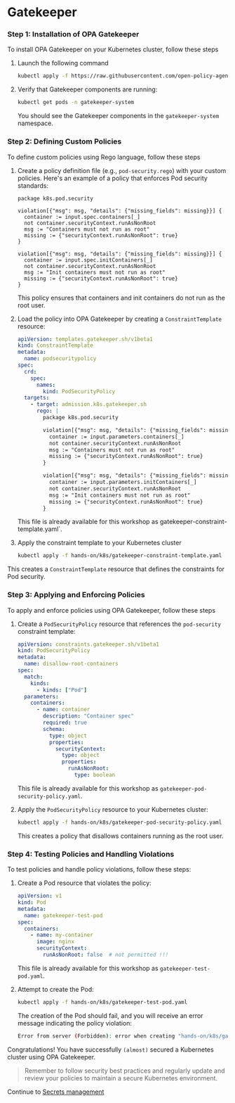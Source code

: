 # Gatekeeper

### **Step 1:** Installation of OPA Gatekeeper

To install OPA Gatekeeper on your Kubernetes cluster, follow these steps

1. Launch the following command

    ```bash
    kubectl apply -f https://raw.githubusercontent.com/open-policy-agent/gatekeeper/master/deploy/gatekeeper.yaml
    ```

2. Verify that Gatekeeper components are running:

    ```bash
    kubectl get pods -n gatekeeper-system
    ```

    You should see the Gatekeeper components in the `gatekeeper-system` namespace.

### **Step 2:** Defining Custom Policies

To define custom policies using Rego language, follow these steps

1. Create a policy definition file (e.g., `pod-security.rego`) with your custom policies. Here's an example of a policy that enforces Pod security standards:

    ```rego
    package k8s.pod.security

    violation[{"msg": msg, "details": {"missing_fields": missing}}] {
      container := input.spec.containers[_]
      not container.securityContext.runAsNonRoot
      msg := "Containers must not run as root"
      missing := {"securityContext.runAsNonRoot": true}
    }

    violation[{"msg": msg, "details": {"missing_fields": missing}}] {
      container := input.spec.initContainers[_]
      not container.securityContext.runAsNonRoot
      msg := "Init containers must not run as root"
      missing := {"securityContext.runAsNonRoot": true}
    }
    ```

    This policy ensures that containers and init containers do not run as the root user.

2. Load the policy into OPA Gatekeeper by creating a `ConstraintTemplate` resource:

    ```yaml
    apiVersion: templates.gatekeeper.sh/v1beta1
    kind: ConstraintTemplate
    metadata:
      name: podsecuritypolicy
    spec:
      crd:
        spec:
          names:
            kind: PodSecurityPolicy
      targets:
        - target: admission.k8s.gatekeeper.sh
          rego: |
            package k8s.pod.security

            violation[{"msg": msg, "details": {"missing_fields": missing}}] {
              container := input.parameters.containers[_]
              not container.securityContext.runAsNonRoot
              msg := "Containers must not run as root"
              missing := {"securityContext.runAsNonRoot": true}
            }

            violation[{"msg": msg, "details": {"missing_fields": missing}}] {
              container := input.parameters.initContainers[_]
              not container.securityContext.runAsNonRoot
              msg := "Init containers must not run as root"
              missing := {"securityContext.runAsNonRoot": true}
            }
    ```

    This file is already available for this workshop as gatekeeper-constraint-template.yaml`.

3. Apply the constraint template to your Kubernetes cluster

    ```bash
    kubectl apply -f hands-on/k8s/gatekeeper-constraint-template.yaml
    ```  

This creates a `ConstraintTemplate` resource that defines the constraints for Pod security.
### **Step 3:** Applying and Enforcing Policies

To apply and enforce policies using OPA Gatekeeper, follow these steps

1. Create a `PodSecurityPolicy` resource that references the `pod-security` constraint template:

    ```yaml
    apiVersion: constraints.gatekeeper.sh/v1beta1
    kind: PodSecurityPolicy
    metadata:
      name: disallow-root-containers
    spec:
      match:
        kinds:
          - kinds: ["Pod"]
      parameters:
        containers:
          - name: container
            description: "Container spec"
            required: true
            schema:
              type: object
              properties:
                securityContext:
                  type: object
                  properties:
                    runAsNonRoot:
                      type: boolean
    ```  

    This file is already available for this workshop as `gatekeeper-pod-security-policy.yaml`.

2. Apply the `PodSecurityPolicy` resource to your Kubernetes cluster:

    ```bash
    kubectl apply -f hands-on/k8s/gatekeeper-pod-security-policy.yaml
    ```

    This creates a policy that disallows containers running as the root user.

### **Step 4:** Testing Policies and Handling Violations

To test policies and handle policy violations, follow these steps:

1. Create a Pod resource that violates the policy:  

    ```yaml
    apiVersion: v1
    kind: Pod
    metadata:
      name: gatekeeper-test-pod
    spec:
      containers:
        - name: my-container
          image: nginx
          securityContext:
            runAsNonRoot: false  # not permitted !!!
    ```

    This file is already available for this workshop as `gatekeeper-test-pod.yaml`.  
2. Attempt to create the Pod:  

    ```bash
    kubectl apply -f hands-on/k8s/gatekeeper-test-pod.yaml
    ```

    The creation of the Pod should fail, and you will receive an error message indicating the policy violation:

    ```bash
    Error from server (Forbidden): error when creating "hands-on/k8s/gatekeeper-test-pod.yaml": admission webhook "validation.gatekeeper.sh" denied the request: [disallow-root-containers] Containers must not run as root
    ```  

Congratulations! You have successfully `(almost)` secured a Kubernetes cluster using OPA Gatekeeper.  

>Remember to follow security best practices and regularly update and review your policies to maintain a secure Kubernetes environment.

Continue to [Secrets management](08-secrets-management.md)